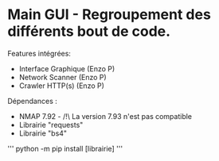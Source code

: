 # Main GUI - Regroupement des différents bout de code.

Features intégrées:
- Interface Graphique (Enzo P)
- Network Scanner (Enzo P)
- Crawler HTTP(s) (Enzo P)

Dépendances :
- NMAP 7.92 - /!\ La version 7.93 n'est pas compatible
- Librairie "requests"
- Librairie "bs4"

'''
python -m pip install [librairie]
'''
